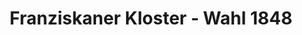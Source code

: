 ---
title: Franziskaner Kloster - Wahl 1848
image: franziskanerkloster.webp
type: ar-data
layout: poi
gmaps: 
coords: [51.1155624,7.396358]
info: |
    **1848 - Das Franziskanerkloster als Wahllokal **

    Der 1. Mai des „Revolutionsjahrs 1848“ war ein großer Tag für die Einwohner Preußens und damit auch für die Wipperfürther Bürger. Gleich zweimal sollten sie zur Wahlurne schreiten, galt es doch, die Wahlmänner zu bestimmen, die ihrerseits eine Woche später die Abgeordneten für zwei verfassunggebende Versammlungen zu wählen hatten, nämlich die preußische Nationalversammlung in Berlin und die deutsche Nationalversammlung in Frankfurt am Main, die in der Paulskirche tagen sollte. 

    Hier in der Kirche des Franziskanerklosters wurde 1848 - relativ unpolitisch -  ein erstes Wahllokal eingerichtet. Es wurden hier die Wahlmänner für die obeln genannten zwei Versammlungen in Berlin und Frankfurt gewählt. 

    Im Video haben Sie ein Gespräch mit einem Wahlmann, dem Landrat Wiethaus, und einem Wähler, Herrn Schelle erlebt.

    Landrat Wiethaus war als Wahlmann in der Frankfurter Paulskirche mit dabei. 
arDesc: |
    Halten Sie Ihre Kamera auf die Eingangstür des Franziskanerklosters.

    Reisen Sie dadurch ins Jahr 1848 - ein Jahr in dem zwei verfassungsgebende Versammlungen in Deutschland abgehalten wurden.

    Erleben Sie, welchen Bezug dieser Ort hierzu hat und was sich hier abgespielt haben könnte.
ar:
    type: image-tracking
    content: video
    location: wipperfuerth
    video: [
        {
            type: 'filename',
            filename: 'franziskanerkloster.mp4'
        }
    ]
    nft: [
        {
            type: video,
            id: "franziskanerkloster",
            name: "Franziskanerkloster",
        }
    ]
---